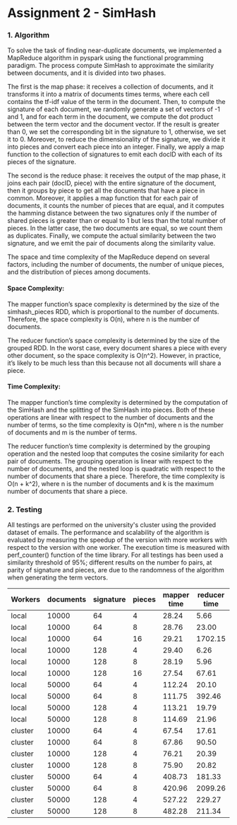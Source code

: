 # Assignment 2 - SimHash

### 1. Algorithm

To solve the task of finding near-duplicate documents, we implemented a MapReduce algorithm in pyspark using the
functional programming paradigm. The process compute SimHash to approximate the similarity between documents, and it is
divided into two phases.

The first is the map phase: it receives a collection of documents, and it transforms it into a matrix of documents times
terms, where each cell contains the tf-idf value of the term in the document. Then, to compute the signature of each 
document, we randomly generate a set of vectors of -1 and 1, and for each term in the document, we compute the dot 
product between the term vector and the document vector. If the result is greater than 0, we set the corresponding bit 
in the signature to 1, otherwise, we set it to 0. Moreover, to reduce the dimensionality of the signature, we divide it 
into pieces and convert each piece into an integer. Finally, we apply a map function to the collection of signatures to
emit each docID with each of its pieces of the signature.

The second is the reduce phase: it receives the output of the map phase, it joins each pair  (docID, piece) with the
entire signature of the document, then it groups by piece to get all the documents that have a piece in common. Moreover,
it applies a map function that for each pair of documents, it counts the number of pieces that are equal, and it computes 
the hamming distance between the two signatures only if the number of shared pieces is greater than or equal to 1 but 
less than the total number of pieces. In the latter case, the two documents are equal, so we count them as duplicates. 
Finally, we compute the actual similarity between the two signature, and we emit the pair of documents along the 
similarity value.

The space and time complexity of the MapReduce depend on several factors, including the number of documents, the 
number of unique pieces, and the distribution of pieces among documents.

#### Space Complexity:

The mapper function’s space complexity is determined by the size of the simhash_pieces RDD, which is 
proportional to the number of documents. Therefore, the space complexity is O(n), where n is the number of documents.

The reducer function’s space complexity is determined by the size of the grouped RDD. In the worst case, every
document shares a piece with every other document, so the space complexity is O(n^2). However, in practice, it’s likely 
to be much less than this because not all documents will share a piece.

#### Time Complexity:

The mapper function’s time complexity is determined by the computation of the SimHash and the splitting of the
SimHash into pieces. Both of these operations are linear with respect to the number of documents and the number of terms,
so the time complexity is O(n*m), where n is the number of documents and m is the number of terms.

The reducer function’s time complexity is determined by the grouping operation and the nested loop that 
computes the cosine similarity for each pair of documents. The grouping operation is linear with respect to the number 
of documents, and the nested loop is quadratic with respect to the number of documents that share a piece. Therefore, 
the time complexity is O(n + k^2), where n is the number of documents and k is the maximum number of documents that 
share a piece.

### 2. Testing

All testings are performed on the university's cluster using the provided dataset of emails. The performance and scalability of 
the algorithm is evaluated by measuring the speedup of the version with more workers with respect to the version with
one worker. The execution time is measured with perf_counter() function of the time library. For all testings has been
used a similarity threshold of 95%; different results on the number fo pairs, at parity of signature and pieces, are due
to the randomness of the algorithm when generating the term vectors.

| Workers | documents | signature | pieces | mapper time | reducer time | total time | similar pairs | duplicates |
|---------|-----------|-----------|--------|-------------|--------------|------------|---------------|------------|
| local   | 10000     | 64        | 4      | 28.24       | 5.66         | 33.90      | 261           | 338        |
| local   | 10000     | 64        | 8      | 28.76       | 23.00        | 51.76      | 1011          | 527        |
| local   | 10000     | 64        | 16     | 29.21       | 1702.15      | 1731.36    | 3591          | 9428       |
| local   | 10000     | 128       | 4      | 29.40       | 6.26         | 35.66      | 91            | 323        |
| local   | 10000     | 128       | 8      | 28.19       | 5.96         | 34.15      | 392           | 325        |
| local   | 10000     | 128       | 16     | 27.54       | 67.61        | 95.15      | 1203          | 711        |
| local   | 50000     | 64        | 4      | 112.24      | 20.10        | 132.34     | 7583          | 11041      |
| local   | 50000     | 64        | 8      | 111.75      | 392.46       | 504.21     | 35965         | 12460      |
| local   | 50000     | 128       | 4      | 113.21      | 19.79        | 133.00     | 3137          | 9900       |
| local   | 50000     | 128       | 8      | 114.69      | 21.96        | 136.65     | 11121         | 9901       |
| cluster | 10000     | 64        | 4      | 67.54       | 17.61        | 85.15      | 217           | 338        |
| cluster | 10000     | 64        | 8      | 67.86       | 90.50        | 108.11     | 974           | 527        |
| cluster | 10000     | 128       | 4      | 76.21       | 20.39        | 96.60      | 80            | 317        |
| cluster | 10000     | 128       | 8      | 75.90       | 20.82        | 96.72      | 374           | 318        |
| cluster | 50000     | 64        | 4      | 408.73      | 181.33       | 590.06     | 7321          | 11171      |
| cluster | 50000     | 64        | 8      | 420.96      | 2099.26      | 2520.22    | 35572         | 12610      |
| cluster | 50000     | 128       | 4      | 527.22      | 229.27       | 756.49     | 3117          | 9939       |
| cluster | 50000     | 128       | 8      | 482.28      | 211.34       | 693.62     | 11427         | 9943       |